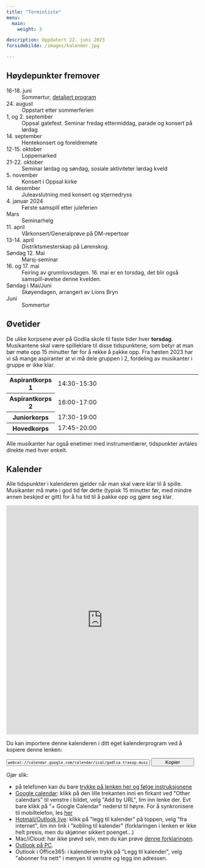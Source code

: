 ```yaml
---
title: "Terminliste"
menu:
  main:
    weight: 3

description: Oppdatert 22. juni 2023
forsidebilde: /images/kalender.jpg

---
```


## Høydepunkter fremover

<dl>
<dt>16-18. juni</dt>
<dd>Sommertur, <a href="/GT_sommertur-2023_infoskriv_2.pdf">detaljert program</a></dd>
<dt>24. august</dt>
<dd>Oppstart etter sommerferien</dd>
<dt>1, og 2. september</dt>
<dd>Oppsal gatefest. Seminar fredag ettermiddag, parade og konsert på lørdag</dd>
<dt>14. september</dt>
<dd>Hentekonsert og foreldremøte</dd>
<dt>12-15. oktober</dt>
<dd>Loppemarked</dd>
<dt>21-22. oktober</dt>
<dd>Seminar lørdag og søndag, sosiale aktiviteter lørdag kveld</dd>
<dt>5. november</dt>
<dd>Konsert i Oppsal kirke</dd>
<dt>14. desember</dt>
<dd>Juleavslutning med konsert og stjernedryss</dd>
<dt>4. januar 2024</dt>
<dd>Første samspill etter juleferien</dd>
<dt>Mars</dt>
<dd>Seminarhelg</dd>
<dt>11. april</dt>
<dd>Vårkonsert/Generalprøve på DM-repertoar</dd>
<dt>13-14. april</dt>
<dd>Distriktsmesterskap på Lørenskog.</dd>
<dt>Søndag 12. Mai</dt>
<dd>Marsj-seminar</dd>
<dt>16. og 17. mai</dt>
<dd>Feiring av grunnlovsdagen. 16. mai er en torsdag, det blir også samspill-øvelse denne kvelden.</dd>
<dt>Søndag i Mai/Juni</dt>
<dd>Skøyendagen, arrangert av Lions Bryn</dd>
<dt>Juni</dt>
<dd>Sommertur</dd>
</dl>

## Øvetider

De ulike korpsene øver på Godlia skole til faste tider hver **torsdag**. Musikantene skal være spilleklare til disse tidspunktene, som betyr at man bør møte opp 15 minutter før for å rekke å pakke opp. Fra høsten 2023 har vi så mange aspiranter at vi må dele gruppen i 2, fordeling av musikanter i gruppe er ikke klar.

<table>
<colgroup>
    <col span="1" style="width: 20%;">
    <col span="1" style="width: 80%;">
</colgroup>
<tr><th>Aspirantkorps 1</th><td>14:30-15:30</td>
<tr><th>Aspirantkorps 2</th><td>16:00-17:00</td>
<tr><th>Juniorkorps</th>  <td>17:30-19:00</td>
<tr><th>Hovedkorps</th>   <td>17:45-20:00</td>
</table>

Alle musikanter har også enetimer med instrumentlærer, tidspunkter avtales direkte med hver enkelt.

## Kalender

Alle tidspunkter i kalenderen gjelder når man skal være klar til å spille. Musikanter må møte i god tid før dette (typisk 15 minutter før, med mindre annen beskjed er gitt) for å ha tid til å pakke opp og gjøre seg klar.

<iframe src="https://calendar.google.com/calendar/embed?showTitle=0&amp;showNav=0&amp;showDate=0&amp;showCalendars=0&amp;showTz=0&amp;mode=AGENDA&amp;height=600&amp;wkst=2&amp;bgcolor=%23FFFFFF&amp;src=godlia.trasop.musikkorps%40gmail.com&amp;color=%2342104A&amp;ctz=Europe%2FOslo" style="border-width:0" width="100%" height="600" frameborder="0" scrolling="no"></iframe>

Du kan importere denne kalenderen i ditt eget kalenderprogram ved å kopiere denne lenken:

<input type="text" id="copytextarea"  style="width: calc(100% - 8rem); display: inline-block; font-family: monospace; font-size: small" value="webcal://calendar.google.com/calendar/ical/godlia.trasop.musikkorps%40gmail.com/public/basic.ics"></input>
<button id="copyTextBtn" style="width: 7rem">Kopier</button>

<script>
  copyTextarea = document.querySelector('#copytextarea');
  copyTextarea.addEventListener('click', function(event) {
    copyTextarea.focus();
    copyTextarea.select();
  });
  copyTextBtn = document.querySelector('#copyTextBtn');
  copyTextBtn.addEventListener('click', function(event) {
    copyTextarea.focus();
    copyTextarea.select();
    try {
      let successful = document.execCommand('copy');
    } catch(err) {
      alert('Unable to copy');
    }
  });
</script>

Gjør slik:

- på telefonen kan du bare [trykke på lenken her og følge instruksjonene](webcal://calendar.google.com/calendar/ical/godlia.trasop.musikkorps%40gmail.com/public/basic.ics)
- [Google calendar](https://support.google.com/calendar/answer/37100?co=GENIE.Platform%3DDesktop&amp;hl=en): klikk på den lille trekanten inni en firkant ved "Other calendars" til venstre i bildet, velg "Add by URL", lim inn lenke der. Evt bare klikk på "+ Google Calendar" nederst til høyre. For å synkronisere til mobiltelefon, les [her](https://support.google.com/calendar/answer/151674?hl=no)
- [Hotmail/Outlook live](https://support.office.com/en-us/article/Import-or-subscribe-to-a-calendar-in-Outlook-com-or-Outlook-on-the-web-CFF1429C-5AF6-41EC-A5B4-74F2C278E98C?ui=en-US&amp;rs=en-US&amp;ad=US&amp;fromAR=1): klikk på "legg til kalender" på toppen, velg "fra internet", lim inn link i "kobling til kalender" (forklaringen i lenken er ikke helt presis, men du skjønner sikkert poenget...)
- Mac/iCloud: har ikke prøvd selv, men du kan prøve [denne forklaringen](https://support.apple.com/en-us/HT202361).
- [Outlook på PC](https://support.office.com/en-us/article/View-and-subscribe-to-Internet-Calendars-f6248506-e144-4508-b658-c838b6067597).
- Outlook i Office365: i kalenderen trykk på "Legg til kalender", velg "abonner fra nett" i menyen til venstre og legg inn adressen.
